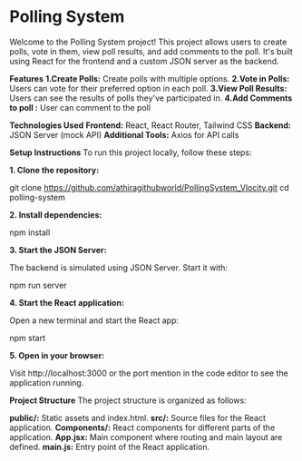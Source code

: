 # Polling System

Welcome to the Polling System project! This project allows users to create polls, vote in them, view poll results, and add comments to the poll. It's built using React for the frontend and a custom JSON server as the backend.

**Features**
**1.Create Polls:** Create polls with multiple options.
**2.Vote in Polls:** Users can vote for their preferred option in each poll.
**3.View Poll Results:** Users can see the results of polls they've participated in.
**4.Add Comments to poll :** User can comment to the poll

**Technologies Used**
**Frontend:** React, React Router, Tailwind CSS
**Backend:** JSON Server (mock API)
**Additional Tools:** Axios for API calls


**Setup Instructions**
To run this project locally, follow these steps:

**1. Clone the repository:**

git clone https://github.com/athiragithubworld/PollingSystem_Vlocity.git
cd polling-system

**2. Install dependencies:**

npm install

**3. Start the JSON Server:**

The backend is simulated using JSON Server. Start it with:

npm run server

**4. Start the React application:**

Open a new terminal and start the React app:

npm start


**5. Open in your browser:**

Visit http://localhost:3000 or the port mention in the code editor to see the application running.

**Project Structure**
The project structure is organized as follows:

**public/:** Static assets and index.html.
**src/:** Source files for the React application.
**Components/:** React components for different parts of the application.
**App.jsx:** Main component where routing and main layout are defined.
**main.js:** Entry point of the React application.

